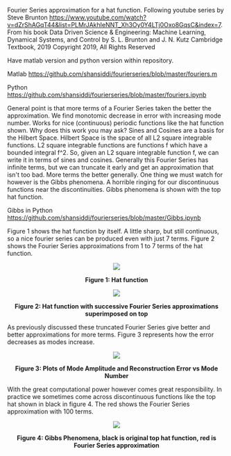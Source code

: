 Fourier Series approximation for a hat function. Following youtube series by Steve Brunton https://www.youtube.com/watch?v=dZrShAGqT44&list=PLMrJAkhIeNNT_Xh3Oy0Y4LTj0Oxo8GqsC&index=7. From his book Data Driven Science & Engineering: Machine Learning, Dynamical Systems, and Control by S. L. Brunton and J. N. Kutz Cambridge Textbook, 2019 Copyright 2019, All Rights Reserved

Have matlab version and python version within repository.

Matlab https://github.com/shansiddi/fourierseries/blob/master/fouriers.m

Python https://github.com/shansiddi/fourierseries/blob/master/fouriers.ipynb

General point is that more terms of a Fourier Series taken the better the approximation. We find monotomic decrease in error with increasing mode number. Works for nice (continuous) periodic functions like the hat function shown. Why does this work you may ask? Sines and Cosines are a basis for the Hilbert Space. Hilbert Space is the space of all L2 square integrable functions. L2 square integrable functions are functions f which have a bounded integral f^2. So, given an L2 square integrable function f, we can write it in terms of sines and cosines. Generally this Fourier Series has infinite terms, but we can truncate it early and get an approximation that isn't too bad. More terms the better generally. One thing we must watch for however is the Gibbs phenomena. A horrible ringing for our discontinuous functions near the discontinuities. Gibbs phenomena is shown with the top hat function.

Gibbs in Python https://github.com/shansiddi/fourierseries/blob/master/Gibbs.ipynb

Figure 1 shows the hat function by itself. A little sharp, but still continuous, so a nice fourier series can be produced even with just 7 terms. Figure 2 shows the Fourier Series approximations from 1 to 7 terms of the hat function.

<p align="center">
<img src="https://raw.githubusercontent.com/shansiddi/fourierseries/master/images/fig0.PNG">
<p align="center">
<b>Figure 1: Hat function</b><br>
</p>  
 
<p align="center">
<img src="https://raw.githubusercontent.com/shansiddi/fourierseries/master/images/fig1.PNG">
<p align="center">
<b>Figure 2: Hat function with successive Fourier Series approximations superimposed on top</b><br>
</p>   

As previously discussed these truncated Fourier Series give better and better approximations for more terms. Figure 3 represents how the error decreases as modes increase.

<p align="center">
<img src="https://raw.githubusercontent.com/shansiddi/fourierseries/master/images/fig2.PNG">
<p align="center">
<b>Figure 3: Plots of Mode Amplitude and Reconstruction Error vs Mode Number</b><br>
</p> 

With the great computational power however comes great responsibility. In practice we sometimes come across discontinuous functions like the top hat shown in black in figure 4. The red shows the Fourier Series approximation with 100 terms.

<p align="center">
<img src="https://raw.githubusercontent.com/shansiddi/fourierseries/master/images/fig3.PNG">
<p align="center">
<b>Figure 4: Gibbs Phenomena, black is original top hat function, red is Fourier Series approximation</b><br>
</p> 

